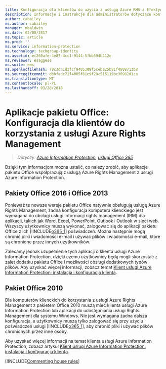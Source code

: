 ```yaml
---
title: Konfiguracja dla klientów do użycia z usługą Azure RMS z Efektywnych aplikacje pakietu Office
description: Informacje i instrukcje dla administratorów dotyczące konfigurowania aplikacji pakietu Office do pracy z usługą Azure Rights Management w ramach usługi Azure Information Protection.
author: cabailey
ms.author: cabailey
manager: mbaldwin
ms.date: 02/08/2017
ms.topic: article
ms.prod: ''
ms.service: information-protection
ms.technology: techgroup-identity
ms.assetid: ec269afe-4e87-4cc1-9144-5fbb594b412e
ms.reviewer: esaggese
ms.suite: ems
ms.openlocfilehash: 79c3da1d2fcf9405389f5ceba25b81f4808713b8
ms.sourcegitcommit: dbbfadc72f4005f81c9f28c515119bc3098201ce
ms.translationtype: MT
ms.contentlocale: pl-PL
ms.lasthandoff: 03/28/2018
---
```

# <a name="office-apps-configuration-for-clients-to-use-the-azure-rights-management-service"></a>Aplikacje pakietu Office: Konfiguracja dla klientów do korzystania z usługi Azure Rights Management

>*Dotyczy: [Azure Information Protection](https://azure.microsoft.com/pricing/details/information-protection), [usługi Office 365](http://download.microsoft.com/download/E/C/F/ECF42E71-4EC0-48FF-AA00-577AC14D5B5C/Azure_Information_Protection_licensing_datasheet_EN-US.pdf)*


Dzięki tym informacjom można ustalić, co należy zrobić, aby aplikacje pakietu Office współpracują z usługą Azure Rights Management z usługi Azure Information Protection.

## <a name="office-2016-and-office-2013"></a>Pakiety Office 2016 i Office 2013
Ponieważ te nowsze wersje pakietu Office natywnie obsługują usługę Azure Rights Management, żadna konfiguracja komputera klienckiego jest wymagana do obsługi usługi informacji rights management (IRM) dla aplikacji, takich jak Word, Excel, PowerPoint, Outlook i Outlook w sieci web. Wszyscy użytkownicy muszą wykonać, zalogować się do aplikacji pakietu Office z ich [!INCLUDE[o365_1](../includes/o365_1_md.md)] poświadczeń. Można następnie mogą chronić pliki i wiadomości e-mail i używać plików i wiadomości e-mail, które są chronione przez innych użytkowników.

Zalecamy jednak uzupełnienie tych aplikacji o klienta usługi Azure Information Protection, dzięki czemu użytkownicy będą mogli skorzystać z zalet dodatku pakietu Office i możliwości obsługi dodatkowych typów plików. Aby uzyskać więcej informacji, zobacz temat [Klient usługi Azure Information Protection: instalacja i konfiguracja klienta](configure-client.md).

## <a name="office-2010"></a>Pakiet Office 2010
Dla komputerów klienckich do korzystania z usługi Azure Rights Management z pakietem Office 2010 muszą mieć klienta usługi Azure Information Protection lub aplikacji do udostępniania usługi Rights Management dla systemu Windows. Nie jest wymagana żadna dalsza konfiguracja, a użytkownicy muszą tylko zalogować się przy użyciu poświadczeń usługi [!INCLUDE[o365_1](../includes/o365_1_md.md)], aby chronić pliki i używać plików chronionych przez inne osoby.

Aby uzyskać więcej informacji na temat klienta usługi Azure Information Protection, zobacz artykuł [Klient usługi Azure Information Protection: instalacja i konfiguracja klienta](configure-client.md).

[!INCLUDE[Commenting house rules](../includes/houserules.md)]
